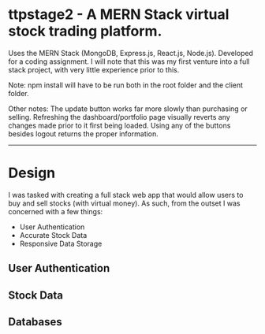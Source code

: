 # ttpstage2 - A MERN Stack virtual stock trading platform.
Uses the MERN Stack (MongoDB, Express.js, React.js, Node.js).
Developed for a coding assignment.
I will note that this was my first venture into a full stack project, with very little experience prior to this.

Note: npm install will have to be run both in the root folder and the client folder.

Other notes: The update button works far more slowly than purchasing or selling.
Refreshing the dashboard/portfolio page visually reverts any changes made prior to it first being loaded. Using any of the buttons
besides logout returns the proper information.

---
# Design
I was tasked with creating a full stack web app that would allow users to buy and sell stocks (with virtual money). As such, from the outset I was concerned with a few things:
* User Authentication
* Accurate Stock Data
* Responsive Data Storage

## User Authentication

## Stock Data


## Databases
